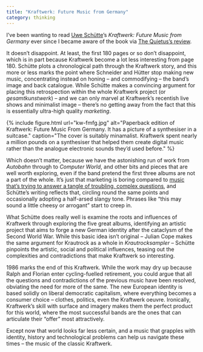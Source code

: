 ```yaml
---
title: "Kraftwerk: Future Music from Germany"
category: thinking
---
```


I’ve been wanting to read [Uwe Schütte](https://research.aston.ac.uk/en/persons/uwe-sch%C3%BCtte)’s <cite>Kraftwerk: Future Music from Germany</cite> ever since I became aware of the book via [The Quietus’s review](https://thequietus.com/articles/27899-kraftwerk-future-music-from-germany-uwe-schtte-review).

It doesn’t disappoint. At least, the first 180 pages or so don’t disappoint, which is in part because Kraftwerk become a lot less interesting from page 180. Schütte plots a chronological path through the Kraftwerk story, and this more or less marks the point where Schneider and Hütter stop making new music, concentrating instead on honing – and commodifying – the band’s image and back catalogue. While Schütte makes a convincing argument for placing this retrospection within the whole Kraftwerk project (or <i>gesamtkunstwerk</i>) – and we can only marvel at Kraftwerk’s recentish live shows and minimalist image – there’s no getting away from the fact that this is essentially ultra-high quality _marketing_.

{% include figure.html url="kw-fmfg.jpg" alt="Paperback edition of Kraftwerk: Future Music From Germany. It has a picture of a synthesiser in a suitcase." caption="The cover is suitably minamalist. Kraftwerk spent nearly a million pounds on a synthesiser that helped them create digital music rather than the analogue electronic sounds they’d used before." %}

Which doesn’t matter, because we have the astonishing run of work from <cite>Autobahn</cite> through to <cite>Computer World</cite>, and other bits and pieces that are well worth exploring, even if the band pretend the first three albums are not a part of the whole. It’s just that marketing is boring compared to [music that’s trying to answer a tangle of troubling, complex questions](/posts/endless-utopia/), and Schütte’s writing reflects that, circling round the same points and occasionally adopting a half-arsed slangy tone. Phrases like  “this may sound a little cheesy or arrogant” start to creep in.

What Schütte does really well is examine the roots and influences of Kraftwerk through exploring the five great albums, identifying an artistic project that aims to forge a new German identity after the cataclysm of the Second World War. While this basic idea isn’t original – Julian Cope makes the same argument for Krautrock as a whole in <cite>Krautrocksampler</cite> – Schütte pinpoints the artistic, social and political influences, teasing out the complexities and contradictions that make Kraftwerk so interesting.

1986 marks the end of this Kraftwerk. While the work may dry up because Ralph and Florian enter cycling-fuelled retirement, you could argue that all the questions and contradictions of the previous music have been resolved, obviating the need for more of the same. The new European identity is based solidly on liberal democratic capitalism, where everything becomes a consumer choice – clothes, politics, even the Kraftwerk oeuvre. Ironically, Kraftwerk’s skill with surface and imagery makes them the perfect product for this world, where the most successful bands are the ones that can articulate their “offer” most attractively.

Except now that world looks far less certain, and a music that grapples with identity, history and technological problems can help us navigate these times – the music of the classic Kraftwerk.

